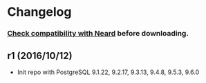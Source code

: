 # Changelog

### [Check compatibility with Neard](https://github.com/crazy-max/neard/wiki/binPostgreSQL#latest) before downloading.

## r1 (2016/10/12)

* Init repo with PostgreSQL 9.1.22, 9.2.17, 9.3.13, 9.4.8, 9.5.3, 9.6.0
